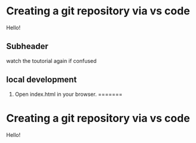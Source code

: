 # Creating a git repository via vs code

Hello!

## Subheader

watch the toutorial again if confused

## local development

1. Open index.html in your browser.
=======
# Creating a git repository via vs code

Hello!
